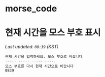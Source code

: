 # morse_code
# 현재 시간을 모스 부호 표시
<!-- MORSE_TIME_START -->
_Last updated: `08:39` (KST)_

```
현재 시간을 입력하세요. 모스 부호로 바꿉니다
----- ---.. ...-- ----.
모스 부호를 다시 현재 시간으로 바꿉니다
0839
```
<!-- MORSE_TIME_END -->
